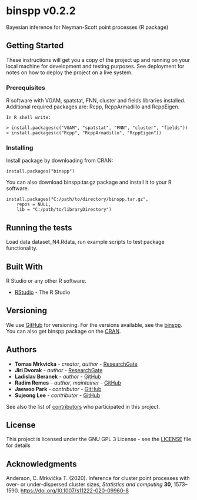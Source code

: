 # binspp v0.2.2
Bayesian inference for Neyman-Scott point processes (R package)

## Getting Started

These instructions will get you a copy of the project up and running on your local machine for development and testing purposes. See deployment for notes on how to deploy the project on a live system.

### Prerequisites

R software with VGAM, spatstat, FNN, cluster and fields libraries installed. Additional required packages are: Rcpp, RcppArmadillo and RcppEigen.

```
In R shell write:

> install.packages(c("VGAM", "spatstat", "FNN", "cluster", "fields"))
> install.packages(c("Rcpp", "RcppArmadillo", "RcppEigen"))
```

### Installing

Install package by downloading from CRAN:
```
install.packages("binspp")
```
You can also download binspp.tar.gz package and install it to your R software.

```
install.packages("C:/path/to/directory/binspp.tar.gz", 
    repos = NULL, 
    lib = "C:/path/to/libraryDirectory")
```

## Running the tests

Load data dataset_N4.Rdata, run example scripts to test package functionality.

## Built With

R Studio or any other R software.

* [RStudio](https://rstudio.com/products/rstudio/download/) - The R Studio

## Versioning

We use [GitHub](http://github.com/) for versioning. For the versions available, see the [binspp](https://github.com/tomasmrkvicka/binspp). 
You can also get binspp package on the [CRAN](https://cran.r-project.org/package=binspp).

## Authors

* **Tomas Mrkvicka** - *creator*, *author* - [ResearchGate](https://www.researchgate.net/profile/Tomas_Mrkvicka)
* **Jiri Dvorak** - *author* - [ResearchGate](https://www.researchgate.net/profile/Jiri-Dvorak-5)
* **Ladislav Beranek** - *author* - [GitHub](https://github.com/lberanek)
* **Radim Remes** - *author*, *maintainer* - [GitHub](https://github.com/radimremes)
* **Jaewoo Park** - *contributor* - [GitHub](https://github.com/jwpark88)
* **Sujeong Lee** - *contributor* - [GitHub](https://github.com/)

See also the list of [contributors](https://github.com/tomasmrkvicka/binspp/contributors) who participated in this project.

## License

This project is licensed under the GNU GPL 3 License - see the [LICENSE](LICENSE) file for details

## Acknowledgments 

Anderson, C. Mrkvička T. (2020). Inference for cluster point processes with over- or under-dispersed cluster sizes, *Statistics and computing* **30**, 1573–1590. https://doi.org/10.1007/s11222-020-09960-8
